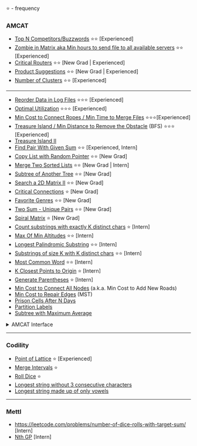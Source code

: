 <div class="discuss-markdown-container"><p>⭐ - frequency</p><p>
</p><h3>AMCAT</h3>
<ul>
<li><a href="https://leetcode.com/discuss/interview-question/460127/">Top N Competitors/Buzzwords</a> ⭐⭐ [Experienced]</li>
<li><a href="https://leetcode.com/discuss/interview-question/411357/">Zombie in Matrix aka Min hours to send file to all available servers</a> ⭐⭐ [Experienced]</li>
<li><a href="https://leetcode.com/discuss/interview-question/436073/">Critical Routers</a> ⭐⭐ [New Grad | Experienced]</li>
<li><a href="https://leetcode.com/problems/search-suggestions-system/">Product Suggestions</a> ⭐⭐ [New Grad | Experienced]</li>
<li><a href="https://leetcode.com/problems/number-of-islands/">Number of Clusters</a> ⭐⭐ [Experienced]</li>
</ul>
<hr>
<ul>
<li><a href="https://leetcode.com/problems/reorder-data-in-log-files">Reorder Data in Log Files</a> ⭐⭐⭐ [Experienced]</li>
<li><a href="https://leetcode.com/discuss/interview-question/373202">Optimal Utilization</a> ⭐⭐⭐ [Experienced]</li>
<li><a href="https://leetcode.com/discuss/interview-question/344677">Min Cost to Connect Ropes / Min Time to Merge Files</a> ⭐⭐⭐[Experienced]</li>
<li><a href="https://leetcode.com/discuss/interview-question/347457">Treasure Island / Min Distance to Remove the Obstacle</a> (BFS) ⭐⭐⭐ [Experienced]</li>
<li><a href="https://leetcode.com/discuss/interview-question/356150">Treasure Island II</a></li>
<li><a href="https://leetcode.com/discuss/interview-question/356960">Find Pair With Given Sum</a> ⭐⭐ [Experienced, Intern]</li>
<li><a href="https://leetcode.com/problems/copy-list-with-random-pointer">Copy List with Random Pointer</a> ⭐⭐ [New Grad]</li>
<li><a href="https://leetcode.com/problems/merge-two-sorted-lists">Merge Two Sorted Lists</a> ⭐⭐ [New Grad | Intern]</li>
<li><a href="https://leetcode.com/problems/subtree-of-another-tree">Subtree of Another Tree</a> ⭐⭐ [New Grad]</li>
<li><a href="https://leetcode.com/problems/search-a-2d-matrix-ii">Search a 2D Matrix II</a> ⭐⭐ [New Grad]</li>
<li><a href="https://leetcode.com/discuss/interview-question/372581">Critical Connections</a> ⭐ [New Grad]</li>
<li><a href="https://leetcode.com/discuss/interview-question/373006">Favorite Genres</a> ⭐⭐ [New Grad]</li>
<li><a href="https://leetcode.com/discuss/interview-question/372434">Two Sum - Unique Pairs</a> ⭐⭐ [New Grad]</li>
<li><a href="https://leetcode.com/problems/spiral-matrix-ii/">Spiral Matrix</a> ⭐ [New Grad]</li>
<li><a href="https://leetcode.com/discuss/interview-question/370157">Count substrings with exactly K distinct chars</a> ⭐ [Intern]</li>
<li><a href="https://leetcode.com/discuss/interview-question/383669/">Max Of Min Altitudes</a> ⭐⭐ [Intern]</li>
<li><a href="https://leetcode.com/problems/longest-palindromic-substring">Longest Palindromic Substring</a> ⭐⭐ [Intern]</li>
<li><a href="https://leetcode.com/discuss/interview-question/370112">Substrings of size K with K distinct chars</a> ⭐⭐ [Intern]</li>
<li><a href="https://leetcode.com/problems/most-common-word">Most Common Word</a> ⭐⭐ [Intern]</li>
<li><a href="https://leetcode.com/problems/k-closest-points-to-origin">K Closest Points to Origin</a> ⭐ [Intern]</li>
<li><a href="https://leetcode.com/problems/generate-parentheses/">Generate Parentheses</a> ⭐ [Intern]</li>
<li><a href="https://leetcode.com/discuss/interview-question/356981">Min Cost to Connect All Nodes</a> (a.k.a. Min Cost to Add New Roads)</li>
<li><a href="https://leetcode.com/discuss/interview-question/357310">Min Cost to Repair Edges</a> (MST)</li>
<li><a href="https://leetcode.com/problems/prison-cells-after-n-days">Prison Cells After N Days</a></li>
<li><a href="https://leetcode.com/problems/partition-labels">Partition Labels</a></li>
<li><a href="https://leetcode.com/discuss/interview-question/349617">Subtree with Maximum Average</a></li>
</ul>
<details> 
  <summary>AMCAT Interface</summary>
<p></p><p><img src="https://i.imgur.com/M1kz6xE.png" alt=""></p><p>
</p></details>
<hr>
<h3>Codility</h3>
<ul>
<li><a href="https://leetcode.com/discuss/interview-question/396418/">Point of Lattice</a> ⭐ [Experienced]</li>
<li><a href="https://leetcode.com/problems/merge-intervals/">Merge Intervals</a> ⭐</li>
<li><a href="https://leetcode.com/discuss/interview-question/331158">Roll Dice</a> ⭐</li>
<li><a href="https://leetcode.com/discuss/interview-question/330356">Longest string without 3 consecutive characters</a></li>
<li><a href="https://leetcode.com/discuss/interview-question/233724">Longest string made up of only vowels</a></li>
</ul>
<hr>
<h3>Mettl</h3>
<ul>
<li><a href="https://leetcode.com/problems/number-of-dice-rolls-with-target-sum/">https://leetcode.com/problems/number-of-dice-rolls-with-target-sum/</a> [Intern]</li>
<li><a href="https://leetcode.com/discuss/interview-question/432213/">Nth GP</a> [Intern]</li>
</ul><p></p></div>
